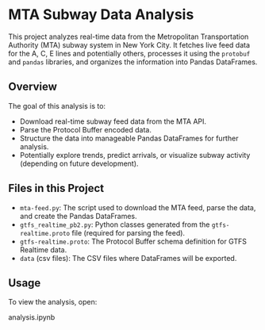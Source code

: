 # MTA Subway Data Analysis

This project analyzes real-time data from the Metropolitan Transportation Authority (MTA) subway system in New York City. It fetches live feed data for the A, C, E lines and potentially others, processes it using the `protobuf` and `pandas` libraries, and organizes the information into Pandas DataFrames.

## Overview

The goal of this analysis is to:

* Download real-time subway feed data from the MTA API.
* Parse the Protocol Buffer encoded data.
* Structure the data into manageable Pandas DataFrames for further analysis.
* Potentially explore trends, predict arrivals, or visualize subway activity (depending on future development).

## Files in this Project

* `mta-feed.py`: The script used to download the MTA feed, parse the data, and create the Pandas DataFrames.
* `gtfs_realtime_pb2.py`: Python classes generated from the `gtfs-realtime.proto` file (required for parsing the feed).
* `gtfs-realtime.proto`: The Protocol Buffer schema definition for GTFS Realtime data.
* `data` (csv files): The CSV files where DataFrames will be exported.

## Usage

To view the analysis, open:

analysis.ipynb